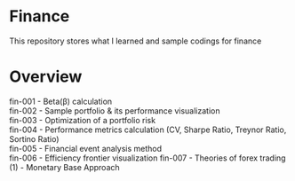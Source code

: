 # Finance
This repository stores what I learned and sample codings for finance

# Overview
fin-001 - Beta(β) calculation<br>
fin-002 - Sample portfolio & its performance visualization<br>
fin-003 - Optimization of a portfolio risk<br>
fin-004 - Performance metrics calculation (CV, Sharpe Ratio, Treynor Ratio, Sortino Ratio)<br>
fin-005 - Financial event analysis method<br>
fin-006 - Efficiency frontier visualization<be>
fin-007 - Theories of forex trading (1) - Monetary Base Approach
